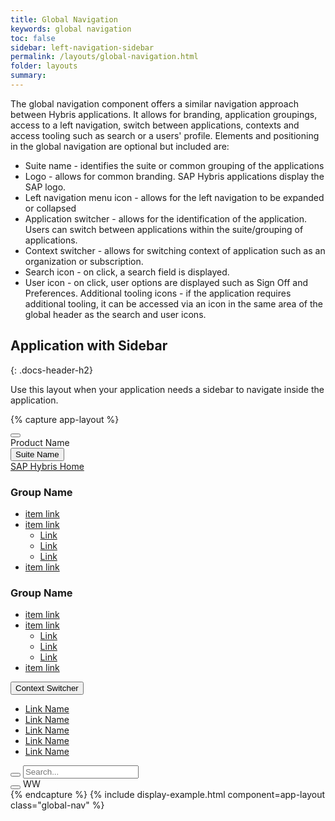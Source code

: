 ```yaml
---
title: Global Navigation
keywords: global navigation
toc: false
sidebar: left-navigation-sidebar
permalink: /layouts/global-navigation.html
folder: layouts
summary:
---
```

The global navigation component offers a similar navigation approach between Hybris applications. It allows for branding, application groupings, access to a left navigation, switch between applications, contexts and access tooling such as search or a users' profile.
Elements and positioning in the global navigation are optional but included are:

* Suite name - identifies the suite or common grouping of the applications
* Logo - allows for common branding. SAP Hybris applications display the SAP logo.
* Left navigation menu icon - allows for the left navigation to be expanded or collapsed
* Application switcher - allows for the identification of the application. Users can switch between applications within the suite/grouping of applications.
* Context switcher - allows for switching context of application such as an organization or subscription.
* Search icon - on click, a search field is displayed.
* User icon - on click, user options are displayed such as Sign Off and Preferences.
Additional tooling icons - if the application requires additional tooling, it can be accessed via an icon in the same area of the global header as the search and user icons.


## Application with Sidebar
{: .docs-header-h2}

Use this layout when your application needs a sidebar to navigate inside the application.

{% capture app-layout %}
<nav class="fd-global-nav">
   <div class="fd-global-nav__group fd-global-nav__group--left">
      <div class="fd-global-nav__side-menu">
         <button class=" fd-button--secondary fd-button--l sap-icon--menu2 fd-global-nav__btn" aria-label="BUTTON_LABEL"></button>
      </div>
      <div class="fd-global-nav__logo fd-has-margin-left-none"></div>
      <div class="fd-global-nav__product-name">
         Product Name
      </div>
   </div>
   <div class="fd-global-nav__group fd-global-nav__launchpad">
      <button class=" fd-button--secondary fd-button--l" aria-label="BUTTON_LABEL" aria-haspopup="true" aria-controls="launchpad">Suite Name</button>
      <nav class="fd-mega-menu" aria-hidden="true" id="launchpad">
         <div class="fd-mega-menu__header">
            <a href="#" class="fd-mega-menu__header-link sap-icon--home">SAP Hybris Home</a>
         </div>
         <div class="fd-mega-menu__group">
            <h1 class="fd-mega-menu__title">Group Name</h1>
            <ul class="fd-mega-menu__list">
               <li class="fd-mega-menu__item"><a class="fd-mega-menu__link" href="#">
                  item link
                  </a>
               </li>
               <li class="fd-mega-menu__item">
                  <a class="fd-mega-menu__link has-child" href="#" aria-controls="OribD921" aria-haspopup="true">
                  item link
                  </a>
                  <ul class="fd-mega-menu__sublist" id="OribD921" aria-hidden="true">
                     <li class="fd-mega-menu__subitem">
                        <a class="fd-mega-menu__sublink" href="#">
                        Link
                        </a>
                     </li>
                     <li class="fd-mega-menu__subitem">
                        <a class="fd-mega-menu__sublink" href="#">
                        Link
                        </a>
                     </li>
                     <li class="fd-mega-menu__subitem">
                        <a class="fd-mega-menu__sublink" href="#">
                        Link
                        </a>
                     </li>
                  </ul>
               </li>
               <li class="fd-mega-menu__item"><a class="fd-mega-menu__link" href="#">
                  item link
                  </a>
               </li>
            </ul>
         </div>
         <div class="fd-mega-menu__group">
            <h1 class="fd-mega-menu__title">Group Name</h1>
            <ul class="fd-mega-menu__list">
               <li class="fd-mega-menu__item"><a class="fd-mega-menu__link" href="#">
                  item link
                  </a>
               </li>
               <li class="fd-mega-menu__item">
                  <a class="fd-mega-menu__link has-child" href="#" aria-controls="EAahz812" aria-haspopup="true">
                  item link
                  </a>
                  <ul class="fd-mega-menu__sublist" id="EAahz812" aria-hidden="true">
                     <li class="fd-mega-menu__subitem">
                        <a class="fd-mega-menu__sublink" href="#">
                        Link
                        </a>
                     </li>
                     <li class="fd-mega-menu__subitem">
                        <a class="fd-mega-menu__sublink" href="#">
                        Link
                        </a>
                     </li>
                     <li class="fd-mega-menu__subitem">
                        <a class="fd-mega-menu__sublink" href="#">
                        Link
                        </a>
                     </li>
                  </ul>
               </li>
               <li class="fd-mega-menu__item"><a class="fd-mega-menu__link" href="#">
                  item link
                  </a>
               </li>
            </ul>
         </div>
      </nav>
   </div>
   <div class="fd-global-nav__group fd-global-nav__group--right">
      <div class="fd-global-nav__context-menu">
         <div class="fd-dropdown">
            <button class="fd-dropdown__control fd-button--toolbar" aria-controls="ue8pW363" aria-expanded="false" aria-haspopup="true">
            Context Switcher
            </button>
            <nav class="fd-dropdown__menu" aria-hidden="true" id="ue8pW363">
               <ul class="fd-dropdown__list">
                 <li><a href="#" class="fd-dropdown__item">Link Name</a></li>
                 <li><a href="#" class="fd-dropdown__item">Link Name</a></li>
                 <li><a href="#" class="fd-dropdown__item">Link Name</a></li>
                 <li><a href="#" class="fd-dropdown__item">Link Name</a></li>
                 <li><a href="#" class="fd-dropdown__item">Link Name</a></li>
               </ul>
            </nav>
         </div>
      </div>
      <div class="fd-global-nav__actions">
         <div class="fd-global-nav__search">
            <button class=" fd-button--secondary fd-button--m sap-icon--search fd-global-nav__btn" aria-label="BUTTON_LABEL" aria-controls="CEBAq170" aria-haspopup="true" aria-expanded="false"></button>
            <input type="text" class="fd-form__control" id="CEBAq170" aria-hidden="true" placeholder="Search... ">
         </div>
         <button class=" fd-button--secondary fd-button--m sap-icon--action-settings fd-global-nav__btn" aria-label="BUTTON_LABEL"></button>
         <span class=" fd-identifier--m fd-identifier--circle fd-has-margin-right-xs">WW</span>
      </div>
   </div>
</nav>
{% endcapture %}
{% include display-example.html component=app-layout class="global-nav" %}
